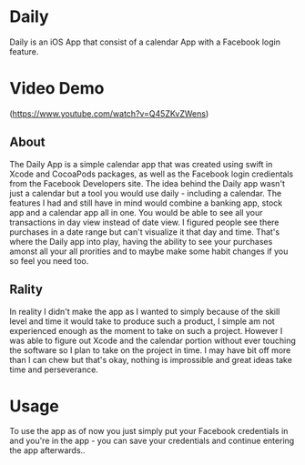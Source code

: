 # Daily

Daily is an iOS App that consist of a calendar App with a Facebook login feature.

# Video Demo
(https://www.youtube.com/watch?v=Q45ZKvZWens)

## About 

The Daily App is a simple calendar app that was created using swift in Xcode and CocoaPods packages, as well as the Facebook login credientals
from the Facebook Developers site. The idea behind the Daily app wasn't just a calendar but a tool you would use daily - including a 
calendar. The features I had and still have in mind would combine a banking app, stock app and a calendar app all in one. You would be able to see
all your transactions in day view instead of date view. I figured people see there purchases in a date range but can't visualize it that day and time. That's 
where the Daily app into play, having the ability to see your purchases amonst all your all prorities and to maybe make some habit changes if you so feel you need too.

## Rality

In reality I didn't make the app as I wanted to simply because of the skill level and time it would take to produce such a product, I simple am not experienced enough
as the moment to take on such a project. However I was able to figure out Xcode and the calendar portion without ever touching the software so I plan to take on the project in time.
I may have bit off more than I can chew but that's okay, nothing is improssible and great ideas take time and perseverance.

# Usage

To use the app as of now you just simply put your Facebook credentials in and you're in the app - you can save your credentials and continue entering the app afterwards.. 
